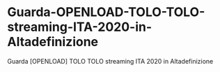 # Guarda-OPENLOAD-TOLO-TOLO-streaming-ITA-2020-in-Altadefinizione
Guarda [OPENLOAD] TOLO TOLO streaming ITA 2020 in Altadefinizione

